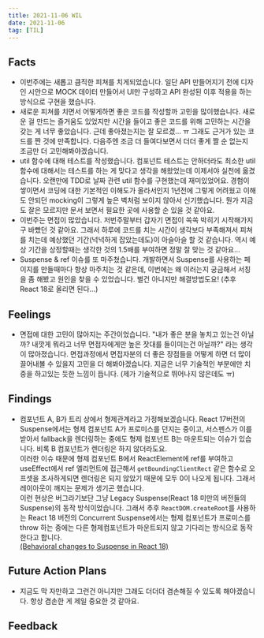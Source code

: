 ```yaml
---
title: 2021-11-06 WIL
date: 2021-11-06
tag: [TIL]
---
```


## Facts

- 이번주에는 새롭고 큼직한 피쳐를 치게되었습니다. 일단 API 만들어지기 전에 디자인 시안으로 MOCK 데이터 만들어서 UI만 구성하고 API 완성된 이후 적용을 하는 방식으로 구현을 했습니다.
- 새로운 피쳐를 치면서 어떻게하면 좋은 코드를 작성할까 고민을 많이했습니다. 새로운 걸 만드는 즐거움도 있었지만 시간을 들이고 좋은 코드를 위해 고민하는 시간을 갖는 게 너무 좋았습니다. 근데 좋아졌는지는 잘 모르겠... ㅠ 그래도 근거가 있는 코드를 짠 것에 만족합니다. 다음주엔 조금 더 들여다보면서 더더 좋게 짤 순 없는지 조금만 더 고민해봐야겠습니다.
- util 함수에 대해 테스트를 작성했습니다. 컴포넌트 테스트는 안하더라도 최소한 util 함수에 대해서는 테스트를 하는 게 맞다고 생각을 해왔었는데 이제서야 실천에 옮겼습니다. 오랜만에 TDD로 날짜 관련 util 함수를 구현했는데 재미있었어요. 경험이 쌓이면서 코딩에 대한 기본적인 이해도가 올라서인지 1년전에 그렇게 어려웠고 이해도 안되던 mocking이 그렇게 높은 벽처럼 보이지 않아서 신기했습니다. 뭔가 지금도 잘은 모르지만 문서 보면서 필요한 곳에 사용할 순 있을 것 같아요.
- 이번주는 면접이 많았습니다. 저번주말부터 갑자기 면접이 쏙쏙 박히기 시작해가지구 바빴던 것 같아요. 그래서 하루에 코드를 치는 시간이 생각보다 부족해져서 피쳐를 치는데 예상했던 기간(넉넉하게 잡았는데도)이 아슬아슬 할 것 같습니다. 역시 예상 기간을 상정할때는 생각한 것의 1.5배를 부여하면 정말 잘 맞는 것 같아요...
- Suspense & ref 이슈를 또 마주쳤습니다. 개발하면서 Suspense를 사용하는 페이지를 만들때마다 항상 마주치는 것 같은데, 이번에는 왜 이러는지 궁금해서 서칭을 좀 해봤고 원인을 찾을 수 있었습니다. 별건 아니지만 해결방법도요! (추후 React 18로 올리면 된다...)

## Feelings

- 면접에 대한 고민이 많아지는 주간이었습니다. "내가 좋은 분을 놓치고 있는건 아닐까? 내깟게 뭐라고 너무 면접자에게만 높은 잣대를 들이미는건 아닐까?" 라는 생각이 많아졌습니다. 면접과정에서 면접자분의 더 좋은 장점들을 어떻게 하면 더 많이 끌어내볼 수 있을지 고민을 더 해봐야겠습니다. 지금은 너무 기술적인 부분에만 치중을 하고있는 듯한 느낌이 듭니다. (제가 기술적으로 뛰어나지 않은데도 ㅠ)

## Findings

- 컴포넌트 A, B가 트리 상에서 형제관계라고 가정해보겠습니다. React 17버전의 Suspense에서는 형제 컴포넌트 A가 프로미스를 던지는 중이고, 서스펜스가 이를 받아서 fallback을 렌더링하는 중에도 형제 컴포넌트 B는 마운트되는 이슈가 있습니다. 비록 B 컴포넌트가 렌더링은 하지 않더라도요.  
이러한 이슈 때문에 형제 컴포넌트 B에서 ReactElement에 ref를 부여하고 useEffect에서 ref 엘리먼트에 접근해서 `getBoundingClientRect` 같은 함수로 오프셋을 조사하게되면 렌더링은 되지 않았기 때문에 모두 0이 나오게 됩니다. 그래서 레이아웃이 깨지는 문제가 생기곤 했습니다.  
이런 현상은 버그라기보단 그냥 Legacy Suspense(React 18 미만의 버전들의 Suspense)의 동작 방식이었습니다. 그래서 추후 `ReactDOM.createRoot`를 사용하는 React 18 버전의 Concurrent Suspense에서는 형제 컴포넌트가 프로미스를 throw 하는 중에는 다른 형제컴포넌트가 마운트되지 않고 기다리는 방식으로 동작한다고 합니다.  
[(Behavioral changes to Suspense in React 18)](https://github.com/reactwg/react-18/discussions/7)
  
## Future Action Plans

- 지금도 막 자만하고 그런건 아니지만 그래도 더더더 겸손해질 수 있도록 해야겠습니다. 항상 겸손한 게 제일 중요한 것 같아요.

## Feedback

